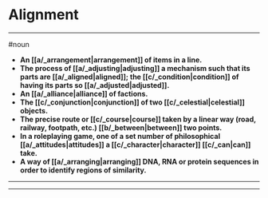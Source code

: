 # Alignment
---
#noun
- **An [[a/_arrangement|arrangement]] of items in a line.**
- **The process of [[a/_adjusting|adjusting]] a mechanism such that its parts are [[a/_aligned|aligned]]; the [[c/_condition|condition]] of having its parts so [[a/_adjusted|adjusted]].**
- **An [[a/_alliance|alliance]] of factions.**
- **The [[c/_conjunction|conjunction]] of two [[c/_celestial|celestial]] objects.**
- **The precise route or [[c/_course|course]] taken by a linear way (road, railway, footpath, etc.) [[b/_between|between]] two points.**
- **In a roleplaying game, one of a set number of philosophical [[a/_attitudes|attitudes]] a [[c/_character|character]] [[c/_can|can]] take.**
- **A way of [[a/_arranging|arranging]] DNA, RNA or protein sequences in order to identify regions of similarity.**
---
---
